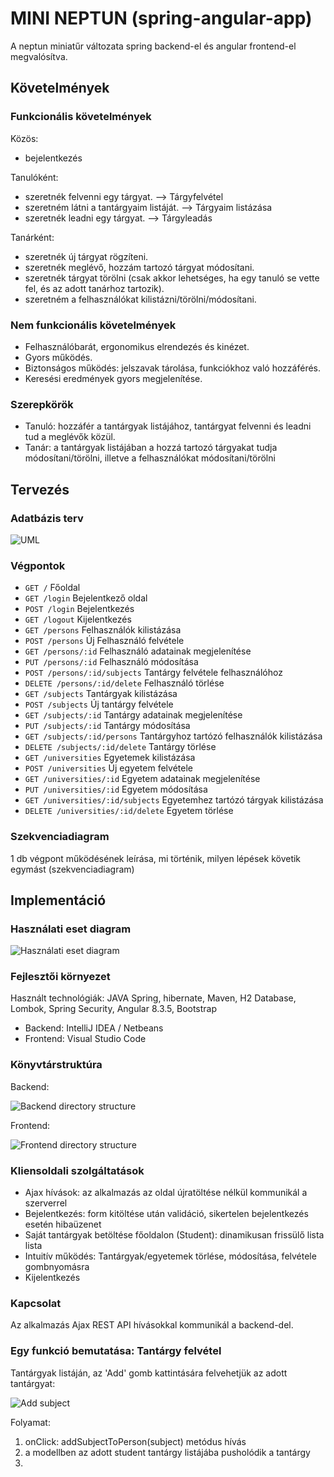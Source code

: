 # MINI NEPTUN (spring-angular-app)
A neptun miniatűr változata spring backend-el és angular frontend-el megvalósítva.

## Követelmények
### Funkcionális követelmények
Közös:
- bejelentkezés

Tanulóként:
- szeretnék felvenni egy tárgyat. --> Tárgyfelvétel
- szeretném látni a tantárgyaim listáját. --> Tárgyaim listázása
- szeretnék leadni egy tárgyat. --> Tárgyleadás

Tanárként:
- szeretnék új tárgyat rögzíteni.
- szeretnék meglévő, hozzám tartozó tárgyat módosítani.
- szeretnék tárgyat törölni (csak akkor lehetséges, ha egy tanuló se vette fel, és az adott tanárhoz tartozik).
- szeretném a felhasználókat kilistázni/törölni/módosítani.

### Nem funkcionális követelmények
- Felhasználóbarát, ergonomikus elrendezés és kinézet.
- Gyors működés.
- Biztonságos működés: jelszavak tárolása, funkciókhoz való hozzáférés.
- Keresési eredmények gyors megjelenítése.

### Szerepkörök
- Tanuló: hozzáfér a tantárgyak listájához, tantárgyat felvenni és leadni tud a meglévők közül.
- Tanár: a tantárgyak listájában a hozzá tartozó tárgyakat tudja módosítani/törölni, illetve a felhasználókat módosítani/törölni

## Tervezés

### Adatbázis terv
![](https://i.ibb.co/LZY5StC/image.png "UML")

### Végpontok
- `GET /` Főoldal
- `GET /login` Bejelentkező oldal
- `POST /login` Bejelentkezés
- `GET /logout` Kijelentkezés
- `GET /persons` Felhasználók kilistázása
- `POST /persons` Új Felhasználó felvétele
- `GET /persons/:id` Felhasználó adatainak megjelenítése
- `PUT /persons/:id` Felhasználó módosítása
- `POST /persons/:id/subjects` Tantárgy felvétele felhasználóhoz
- `DELETE /persons/:id/delete` Felhasználó törlése
- `GET /subjects` Tantárgyak kilistázása
- `POST /subjects` Új tantárgy felvétele
- `GET /subjects/:id` Tantárgy adatainak megjelenítése
- `PUT /subjects/:id` Tantárgy módosítása
- `GET /subjects/:id/persons` Tantárgyhoz tartózó felhasználók kilistázása
- `DELETE /subjects/:id/delete` Tantárgy törlése
- `GET /universities` Egyetemek kilistázása
- `POST /universities` Új egyetem felvétele
- `GET /universities/:id` Egyetem adatainak megjelenítése
- `PUT /universities/:id` Egyetem módosítása
- `GET /universities/:id/subjects` Egyetemhez tartózó tárgyak kilistázása
- `DELETE /universities/:id/delete` Egyetem törlése

### Szekvenciadiagram
1 db végpont működésének leírása, mi történik, milyen lépések követik egymást (szekvenciadiagram)

## Implementáció

### Használati eset diagram
![](https://i.ibb.co/XVnTKR8/hasznalati-eset-diagram.png "Használati eset diagram")

### Fejlesztői környezet
Használt technológiák: JAVA Spring, hibernate, Maven, H2 Database, Lombok, Spring Security, Angular 8.3.5, Bootstrap
- Backend: IntelliJ IDEA / Netbeans
- Frontend: Visual Studio Code

### Könyvtárstruktúra
Backend:

![](https://i.ibb.co/8YvjjzL/struktura.png "Backend directory structure")

Frontend:

![](https://i.ibb.co/18s9Qcg/image.png "Frontend directory structure")

### Kliensoldali szolgáltatások
- Ajax hívások: az alkalmazás az oldal újratöltése nélkül kommunikál a szerverrel
- Bejelentkezés: form kitöltése után validáció, sikertelen bejelentkezés esetén hibaüzenet
- Saját tantárgyak betöltése főoldalon (Student): dinamikusan frissülő lista lista
- Intuitív működés: Tantárgyak/egyetemek törlése, módosítása, felvétele gombnyomásra
- Kijelentkezés

### Kapcsolat
Az alkalmazás Ajax REST API hívásokkal kommunikál a backend-del.

### Egy funkció bemutatása: Tantárgy felvétel
Tantárgyak listáján, az 'Add' gomb kattintására felvehetjük az adott tantárgyat:

![](https://i.ibb.co/JsmBgB2/Untitled.png "Add subject")

Folyamat:
1. onClick: addSubjectToPerson(subject) metódus hívás
2. a modellben az adott student tantárgy listájába pusholódik a tantárgy
3.
